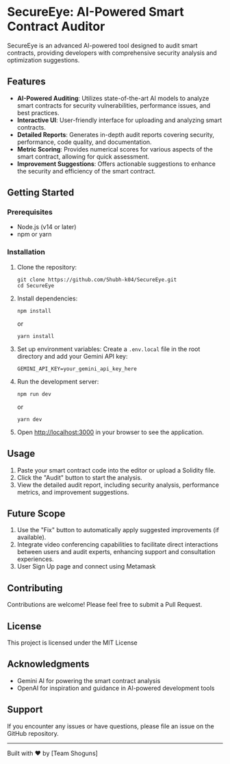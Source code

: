# SecureEye: AI-Powered Smart Contract Auditor

SecureEye is an advanced AI-powered tool designed to audit smart contracts, providing developers with comprehensive security analysis and optimization suggestions.

## Features

- **AI-Powered Auditing**: Utilizes state-of-the-art AI models to analyze smart contracts for security vulnerabilities, performance issues, and best practices.
- **Interactive UI**: User-friendly interface for uploading and analyzing smart contracts.
- **Detailed Reports**: Generates in-depth audit reports covering security, performance, code quality, and documentation.
- **Metric Scoring**: Provides numerical scores for various aspects of the smart contract, allowing for quick assessment.
- **Improvement Suggestions**: Offers actionable suggestions to enhance the security and efficiency of the smart contract.

## Getting Started

### Prerequisites

- Node.js (v14 or later)
- npm or yarn

### Installation

1. Clone the repository:
   ```
   git clone https://github.com/Shubh-k04/SecureEye.git
   cd SecureEye
   ```

2. Install dependencies:
   ```
   npm install
   ```
   or
   ```
   yarn install
   ```

3. Set up environment variables:
   Create a `.env.local` file in the root directory and add your Gemini API key:
   ```
   GEMINI_API_KEY=your_gemini_api_key_here
   ```

4. Run the development server:
   ```
   npm run dev
   ```
   or
   ```
   yarn dev
   ```

5. Open [http://localhost:3000](http://localhost:3000) in your browser to see the application.

## Usage

1. Paste your smart contract code into the editor or upload a Solidity file.
3. Click the "Audit" button to start the analysis.
4. View the detailed audit report, including security analysis, performance metrics, and improvement suggestions.

## Future Scope
1. Use the "Fix" button to automatically apply suggested improvements (if available).
2. Integrate video conferencing capabilities to facilitate direct interactions between users and audit experts, enhancing support and consultation experiences.
3. User Sign Up page and connect using Metamask
## Contributing

Contributions are welcome! Please feel free to submit a Pull Request.

## License

This project is licensed under the MIT License

## Acknowledgments

- Gemini AI for powering the smart contract analysis
- OpenAI for inspiration and guidance in AI-powered development tools

## Support

If you encounter any issues or have questions, please file an issue on the GitHub repository.

---

Built with ❤️ by [Team Shoguns]